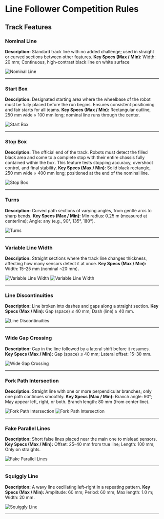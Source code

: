 # Line Follower Competition Rules

## Track Features

### Nominal Line
**Description:** Standard track line with no added challenge; used in straight or curved sections between other features.
**Key Specs (Max / Min):** Width: 20 mm; Continuous, high-contrast black line on white surface

![Nominal Line](images/nominal_line.png)

---

### Start Box
**Description:** Designated starting area where the wheelbase of the robot must be fully placed before the run begins. Ensures consistent positioning and fair starts for all teams.
**Key Specs (Max / Min):** Rectangular outline, 250 mm wide × 100 mm long; nominal line runs through the center.

![Start Box](images/start.png)

---

### Stop Box
**Description:** The official end of the track. Robots must detect the filled black area and come to a complete stop with their entire chassis fully contained within the box. This feature tests stopping accuracy, overshoot control, and final stability.
**Key Specs (Max / Min):** Solid black rectangle, 250 mm wide × 400 mm long; positioned at the end of the nominal line.

![Stop Box](images/stop.png)

---

### Turns
**Description:** Curved path sections of varying angles, from gentle arcs to sharp bends.
**Key Specs (Max / Min):** Min radius: 0.25 m (measured at centerline); Angle: any (e.g., 90°, 135°, 180°).

![Turns](images/turn.png)

---

### Variable Line Width
**Description:** Straight sections where the track line changes thickness, affecting how many sensors detect it at once.
**Key Specs (Max / Min):** Width: 15–25 mm (nominal ~20 mm).

![Variable Line Width](images/variable_line_width_0.png)
![Variable Line Width](images/variable_line_width_1.png)

---

### Line Discontinuities
**Description:** Line broken into dashes and gaps along a straight section.
**Key Specs (Max / Min):** Gap (space) ≤ 40 mm; Dash (line) ≥ 40 mm.

![Line Discontinuities](images/line_discontinuities.png)

---

### Wide Gap Crossing
**Description:** Gap in the line followed by a lateral shift before it resumes.
**Key Specs (Max / Min):** Gap (space) ≤ 40 mm; Lateral offset: 15–30 mm.

![Wide Gap Crossing](images/wide_gap.png)

---

### Fork Path Intersection
**Description:** Straight line with one or more perpendicular branches; only one path continues smoothly.
**Key Specs (Max / Min):** Branch angle: 90°; May appear left, right, or both. Branch length: 80 mm (from center line).

![Fork Path Intersection](images/fork_path_0.png)
![Fork Path Intersection](images/fork_path_1.png)

---

### Fake Parallel Lines
**Description:** Short false lines placed near the main one to mislead sensors.
**Key Specs (Max / Min):** Offset: 25–40 mm from true line; Length: 100 mm; Only on straights.

![Fake Parallel Lines](images/fake_parallel.png)

---

### Squiggly Line
**Description:** A wavy line oscillating left–right in a repeating pattern.
**Key Specs (Max / Min):** Amplitude: 60 mm; Period: 60 mm; Max length: 1.0 m; Width: 20 mm.

![Squiggly Line](images/squiggly_line.png)

---
